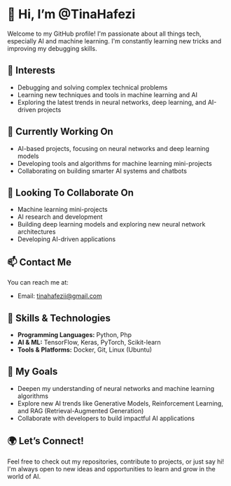 # 👋 Hi, I’m @TinaHafezi

Welcome to my GitHub profile! I'm passionate about all things tech, especially AI and machine learning. I'm constantly learning new tricks and improving my debugging skills.

## 👀 Interests
- Debugging and solving complex technical problems
- Learning new techniques and tools in machine learning and AI
- Exploring the latest trends in neural networks, deep learning, and AI-driven projects

## 🌱 Currently Working On
- AI-based projects, focusing on neural networks and deep learning models
- Developing tools and algorithms for machine learning mini-projects
- Collaborating on building smarter AI systems and chatbots

## 💞️ Looking To Collaborate On
- Machine learning mini-projects
- AI research and development
- Building deep learning models and exploring new neural network architectures
- Developing AI-driven applications

## 📫 Contact Me
You can reach me at:  
- Email: [tinahafezii@gmail.com](mailto:tinahafezii@gmail.com)

## 🔧 Skills & Technologies
- **Programming Languages:** Python, Php
- **AI & ML:** TensorFlow, Keras, PyTorch, Scikit-learn
- **Tools & Platforms:** Docker, Git, Linux (Ubuntu)

## 🚀 My Goals
- Deepen my understanding of neural networks and machine learning algorithms
- Explore new AI trends like Generative Models, Reinforcement Learning, and RAG (Retrieval-Augmented Generation)
- Collaborate with developers to build impactful AI applications

## 🌍 Let’s Connect!
Feel free to check out my repositories, contribute to projects, or just say hi! I'm always open to new ideas and opportunities to learn and grow in the world of AI.
